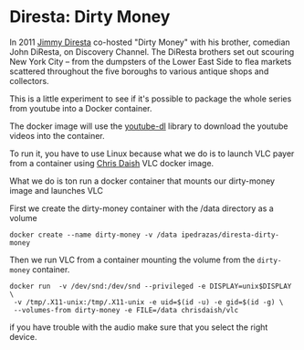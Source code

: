 # Diresta: Dirty Money

In 2011 [Jimmy Diresta](https://twitter.com/JimmyDiResta)  co-hosted "Dirty Money" with his brother, comedian John DiResta, on Discovery Channel. The DiResta brothers set out scouring New York City – from the dumpsters of the Lower East Side to flea markets scattered throughout the five boroughs to various antique shops and collectors.

This is a little experiment to see if it's possible to package the whole series from youtube into a Docker container.

The docker image will use the [youtube-dl](https://rg3.github.io/youtube-dl/) library to download the youtube videos into the container.


To run it, you have to use Linux because what we do is to launch VLC payer from a container using [Chris Daish](https://github.com/chrisdaish) VLC docker image.

What we do is ton run a docker container that mounts our dirty-money image and launches VLC

First we create the dirty-money container with the /data directory as a volume

`docker create --name dirty-money -v /data ipedrazas/diresta-dirty-money`

Then we run VLC from a container mounting the volume from the `dirty-money` container.

```
docker run  -v /dev/snd:/dev/snd --privileged -e DISPLAY=unix$DISPLAY \
 -v /tmp/.X11-unix:/tmp/.X11-unix -e uid=$(id -u) -e gid=$(id -g) \
 --volumes-from dirty-money -e FILE=/data chrisdaish/vlc
```

if you have trouble with the audio make sure that you select the right device.
